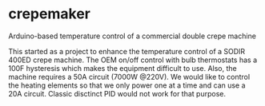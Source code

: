 # crepemaker
Arduino-based temperature control of a commercial double crepe machine

This started as a project to enhance the temperature control of a SODIR 400ED crepe machine. The OEM on/off control with bulb thermostats has a 100F hysteresis which makes the equipment difficult to use. Also, the machine requires a 50A circuit (7000W @220V). We would like to control the heating elements so that we only power one at a time and can use a 20A circuit. Classic disctinct PID would not work for that purpose.
